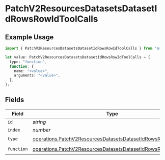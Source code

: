 # PatchV2ResourcesDatasetsDatasetIdRowsRowIdToolCalls

## Example Usage

```typescript
import { PatchV2ResourcesDatasetsDatasetIdRowsRowIdToolCalls } from "orq-poc-typescript/models/operations";

let value: PatchV2ResourcesDatasetsDatasetIdRowsRowIdToolCalls = {
  type: "function",
  function: {
    name: "<value>",
    arguments: "<value>",
  },
};
```

## Fields

| Field                                                                                                                                          | Type                                                                                                                                           | Required                                                                                                                                       | Description                                                                                                                                    |
| ---------------------------------------------------------------------------------------------------------------------------------------------- | ---------------------------------------------------------------------------------------------------------------------------------------------- | ---------------------------------------------------------------------------------------------------------------------------------------------- | ---------------------------------------------------------------------------------------------------------------------------------------------- |
| `id`                                                                                                                                           | *string*                                                                                                                                       | :heavy_minus_sign:                                                                                                                             | N/A                                                                                                                                            |
| `index`                                                                                                                                        | *number*                                                                                                                                       | :heavy_minus_sign:                                                                                                                             | N/A                                                                                                                                            |
| `type`                                                                                                                                         | [operations.PatchV2ResourcesDatasetsDatasetIdRowsRowIdType](../../models/operations/patchv2resourcesdatasetsdatasetidrowsrowidtype.md)         | :heavy_check_mark:                                                                                                                             | N/A                                                                                                                                            |
| `function`                                                                                                                                     | [operations.PatchV2ResourcesDatasetsDatasetIdRowsRowIdFunction](../../models/operations/patchv2resourcesdatasetsdatasetidrowsrowidfunction.md) | :heavy_check_mark:                                                                                                                             | N/A                                                                                                                                            |